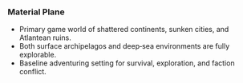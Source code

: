 ### Material Plane
- Primary game world of shattered continents, sunken cities, and Atlantean ruins.
- Both surface archipelagos and deep‑sea environments are fully explorable.
- Baseline adventuring setting for survival, exploration, and faction conflict.

